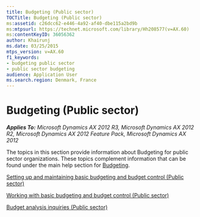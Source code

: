 ```yaml
---
title: Budgeting (Public sector)
TOCTitle: Budgeting (Public sector)
ms:assetid: c26dcc62-e446-4a92-af40-dbe115a2bd9b
ms:mtpsurl: https://technet.microsoft.com/library/Hh208577(v=AX.60)
ms:contentKeyID: 36056362
author: Khairunj
ms.date: 03/25/2015
mtps_version: v=AX.60
f1_keywords:
- budgeting public sector
- public sector budgeting
audience: Application User
ms.search.region: Denmark, France
---
```


# Budgeting (Public sector) 


_**Applies To:** Microsoft Dynamics AX 2012 R3, Microsoft Dynamics AX 2012 R2, Microsoft Dynamics AX 2012 Feature Pack, Microsoft Dynamics AX 2012_

The topics in this section provide information about Budgeting for public sector organizations. These topics complement information that can be found under the main help section for [Budgeting](budgeting.md).

[Setting up and maintaining basic budgeting and budget control (Public sector)](setting-up-and-maintaining-basic-budgeting-and-budget-control-public-sector.md)

[Working with basic budgeting and budget control (Public sector)](working-with-basic-budgeting-and-budget-control-public-sector.md)

[Budget analysis inquiries (Public sector)](budget-analysis-inquiries-public-sector.md)

  



